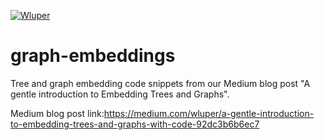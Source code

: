 [![Wluper](https://wluper.com/content/themes/main/static/gfx/wluperlogo.png)](https://wluper.com/)     

# graph-embeddings
Tree and graph embedding code snippets from our Medium blog post "A gentle introduction to Embedding Trees and Graphs".

Medium blog post link:https://medium.com/wluper/a-gentle-introduction-to-embedding-trees-and-graphs-with-code-92dc3b6b6ec7
